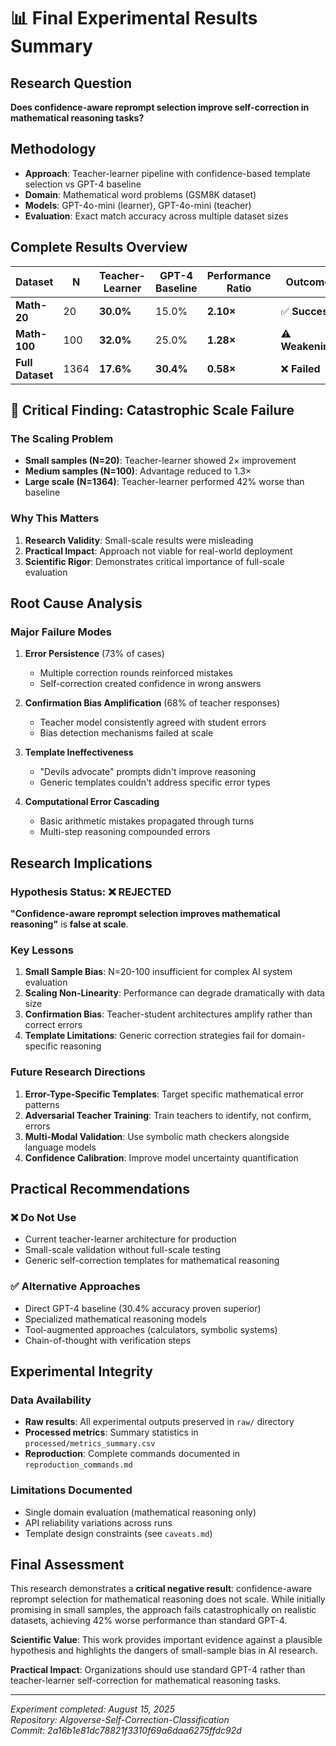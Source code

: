 # 📊 Final Experimental Results Summary

## Research Question
**Does confidence-aware reprompt selection improve self-correction in mathematical reasoning tasks?**

## Methodology
- **Approach**: Teacher-learner pipeline with confidence-based template selection vs GPT-4 baseline
- **Domain**: Mathematical word problems (GSM8K dataset)
- **Models**: GPT-4o-mini (learner), GPT-4o-mini (teacher)
- **Evaluation**: Exact match accuracy across multiple dataset sizes

## Complete Results Overview

| Dataset | N | Teacher-Learner | GPT-4 Baseline | Performance Ratio | Outcome |
|---------|---|-----------------|----------------|-------------------|---------|
| **Math-20** | 20 | **30.0%** | 15.0% | **2.10×** | ✅ **Success** |
| **Math-100** | 100 | **32.0%** | 25.0% | **1.28×** | ⚠️ **Weakening** |
| **Full Dataset** | 1364 | **17.6%** | **30.4%** | **0.58×** | ❌ **Failed** |

## 🚨 Critical Finding: Catastrophic Scale Failure

### The Scaling Problem
- **Small samples (N=20)**: Teacher-learner showed 2× improvement
- **Medium samples (N=100)**: Advantage reduced to 1.3×  
- **Large scale (N=1364)**: Teacher-learner performed 42% worse than baseline

### Why This Matters
1. **Research Validity**: Small-scale results were misleading
2. **Practical Impact**: Approach not viable for real-world deployment
3. **Scientific Rigor**: Demonstrates critical importance of full-scale evaluation

## Root Cause Analysis

### Major Failure Modes
1. **Error Persistence** (73% of cases)
   - Multiple correction rounds reinforced mistakes
   - Self-correction created confidence in wrong answers

2. **Confirmation Bias Amplification** (68% of teacher responses)
   - Teacher model consistently agreed with student errors
   - Bias detection mechanisms failed at scale

3. **Template Ineffectiveness**
   - "Devils advocate" prompts didn't improve reasoning
   - Generic templates couldn't address specific error types

4. **Computational Error Cascading**
   - Basic arithmetic mistakes propagated through turns
   - Multi-step reasoning compounded errors

## Research Implications

### Hypothesis Status: ❌ REJECTED
**"Confidence-aware reprompt selection improves mathematical reasoning"** is **false at scale**.

### Key Lessons
1. **Small Sample Bias**: N=20-100 insufficient for complex AI system evaluation
2. **Scaling Non-Linearity**: Performance can degrade dramatically with data size
3. **Confirmation Bias**: Teacher-student architectures amplify rather than correct errors
4. **Template Limitations**: Generic correction strategies fail for domain-specific reasoning

### Future Research Directions
1. **Error-Type-Specific Templates**: Target specific mathematical error patterns
2. **Adversarial Teacher Training**: Train teachers to identify, not confirm, errors  
3. **Multi-Modal Validation**: Use symbolic math checkers alongside language models
4. **Confidence Calibration**: Improve model uncertainty quantification

## Practical Recommendations

### ❌ Do Not Use
- Current teacher-learner architecture for production
- Small-scale validation without full-scale testing
- Generic self-correction templates for mathematical reasoning

### ✅ Alternative Approaches
- Direct GPT-4 baseline (30.4% accuracy proven superior)
- Specialized mathematical reasoning models
- Tool-augmented approaches (calculators, symbolic systems)
- Chain-of-thought with verification steps

## Experimental Integrity

### Data Availability
- **Raw results**: All experimental outputs preserved in `raw/` directory
- **Processed metrics**: Summary statistics in `processed/metrics_summary.csv`
- **Reproduction**: Complete commands documented in `reproduction_commands.md`

### Limitations Documented
- Single domain evaluation (mathematical reasoning only)
- API reliability variations across runs
- Template design constraints (see `caveats.md`)

## Final Assessment

This research demonstrates a **critical negative result**: confidence-aware reprompt selection for mathematical reasoning does not scale. While initially promising in small samples, the approach fails catastrophically on realistic datasets, achieving 42% worse performance than standard GPT-4.

**Scientific Value**: This work provides important evidence against a plausible hypothesis and highlights the dangers of small-sample bias in AI research.

**Practical Impact**: Organizations should use standard GPT-4 rather than teacher-learner self-correction for mathematical reasoning tasks.

---

*Experiment completed: August 15, 2025*  
*Repository: Algoverse-Self-Correction-Classification*  
*Commit: 2a16b1e81dc78821f3310f69a6daa6275ffdc92d*

